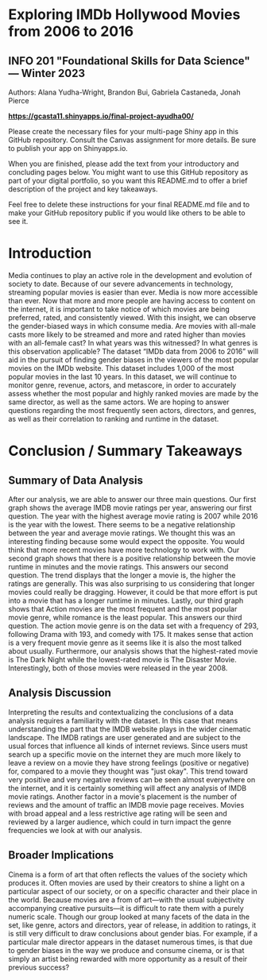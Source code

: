 # Exploring IMDb Hollywood Movies from 2006 to 2016
## INFO 201 "Foundational Skills for Data Science" — Winter 2023

Authors: Alana Yudha-Wright, Brandon Bui, Gabriela Castaneda, Jonah Pierce

**https://gcasta11.shinyapps.io/final-project-ayudha00/**


Please create the necessary files for your multi-page Shiny app in this GitHub repository. Consult the Canvas assignment for more details. Be sure to publish your app on Shinyapps.io.

When you are finished, please add the text from your introductory and concluding pages below. You might want to use this GitHub repository as part of your digital portfolio, so you want this README.md to offer a brief description of the project and key takeaways.

Feel free to delete these instructions for your final README.md file and to make your GitHub repository public if you would like others to be able to see it. 

# Introduction

Media continues to play an active role in the development and evolution of society to date. Because of our severe advancements in technology, streaming popular movies is easier than ever. Media is now more accessible than ever. Now that more and more people are having access to content on the internet, it is important to take notice of which movies are being preferred, rated, and consistently viewed. With this insight, we can observe the gender-biased ways in which consume media. Are movies with all-male casts more likely to be streamed and more and rated higher than movies with an all-female cast? In what years was this witnessed? In what genres is this observation applicable? The dataset “IMDb data from 2006 to 2016” will aid in the pursuit of finding gender biases in the viewers of the most popular movies on the IMDb website. This dataset includes 1,000 of the most popular movies in the last 10 years. In this dataset, we will continue to monitor genre, revenue, actors, and metascore, in order to accurately assess whether the most popular and highly ranked movies are made by the same director, as well as the same actors. We are hoping to answer questions regarding the most frequently seen actors, directors, and genres, as well as their correlation to ranking and runtime in the dataset. 


# Conclusion / Summary Takeaways
## Summary of Data Analysis
After our analysis, we are able to answer our three main questions. Our first graph shows the average IMDB movie ratings per year, answering our first question. The year with the highest average movie rating is 2007 while 2016 is the year with the lowest. There seems to be a negative relationship between the year and average movie ratings. We thought this was an interesting finding because some would expect the opposite. You would think that more recent movies have more technology to work with. Our second graph shows that there is a positive relationship between the movie runtime in minutes and the movie ratings. This answers our second question. The trend displays that the longer a movie is, the higher the ratings are generally. This was also surprising to us considering that longer movies could really be dragging. However, it could be that more effort is put into a movie that has a longer runtime in minutes. Lastly, our third graph shows that Action movies are the most frequent and the most popular movie genre, while romance is the least popular. This answers our third question. The action movie genre is on the data set with a frequency of 293, following Drama with 193, and comedy with 175. It makes sense that action is a very frequent movie genre as it seems like it is also the most talked about usually. Furthermore, our analysis shows that the highest-rated movie is The Dark Night while the lowest-rated movie is The Disaster Movie. Interestingly, both of those movies were released in the year 2008. 

## Analysis Discussion
Interpreting the results and contextualizing the conclusions of a data analysis requires a familiarity with the dataset. In this case that means understanding the part that the IMDB website plays in the wider cinematic landscape. The IMDB ratings are user generated and are subject to the usual forces that influence all kinds of internet reviews. Since users must search up a specific movie on the internet they are much more likely to leave a review on a movie they have strong feelings (positive or negative) for, compared to a movie they thought was "just okay". This trend toward very positive and very negative reviews can be seen almost everywhere on the internet, and it is certainly something will affect any analysis of IMDB movie ratings. Another factor in a movie's placement is the number of reviews and the amount of traffic an IMDB movie page receives. Movies with broad appeal and a less restrictive age rating will be seen and reviewed by a larger audience, which could in turn impact the genre frequencies we look at with our analysis.

## Broader Implications
Cinema is a form of art that often reflects the values of the society which produces it. Often movies are used by their creators to shine a light on a particular aspect of our society, or on a specific character and their place in the world. Because movies are a from of art—with the usual subjectivity accompanying creative pursuits—it is difficult to rate them with a purely numeric scale. Though our group looked at many facets of the data in the set, like genre, actors and directors, year of release, in addition to ratings, it is still very difficult to draw conclusions about gender bias. For example, if a particular male director appears in the dataset numerous times, is that due to gender biases in the way we produce and consume cinema, or is that simply an artist being rewarded with more opportunity as a result of their previous success?




